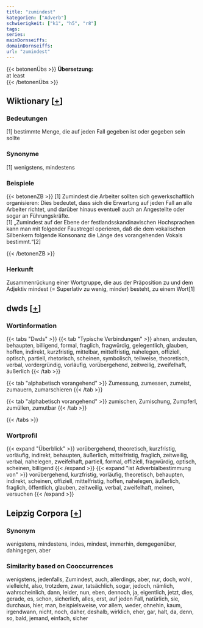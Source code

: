 ```yaml
---
title: "zumindest"
kategorien: ["Adverb"]
schwierigkeit: ["k1", "h5", "r8"]
tags:
series:
mainDornseiffs:
domainDornseiffs:
url: "zumindest"
---
```


{{< betonenÜbs >}}
**Übersetzung:**  
at least  
{{< /betonenÜbs >}}

## Wiktionary [[+](https://de.wiktionary.org/wiki/zumindest)]

### Bedeutungen
[1] bestimmte Menge, die auf jeden Fall gegeben ist oder gegeben sein sollte  

### Synonyme
[1] wenigstens, mindestens  

### Beispiele
{{< betonenZB >}}
[1] Zumindest die Arbeiter sollten sich gewerkschaftlich organisieren: Dies bedeutet, dass sich die Erwartung auf jeden Fall an alle Arbeiter richtet, und darüber hinaus eventuell auch an Angestellte oder sogar an Führungskräfte.  
[1] „Zumindest auf der Ebene der festlandsskandinavischen Hochsprachen kann man mit folgender Faustregel operieren, daß die dem vokalischen Silbenkern folgende Konsonanz die Länge des vorangehenden Vokals bestimmt.“[2]  

{{< /betonenZB >}}
### Herkunft
Zusammenrückung einer Wortgruppe, die aus der Präposition zu und dem Adjektiv mindest (= Superlativ zu wenig, minder) besteht, zu einem Wort[1]  



## dwds [[+](https://www.dwds.de/wb/zumindest)]

### Wortinformation
{{< tabs "Dwds" >}}
{{< tab "Typische Verbindungen" >}}
ahnen, andeuten, behaupten, billigend, formal, fraglich, fragwürdig, gelegentlich, glauben, hoffen, indirekt, kurzfristig, mittelbar, mittelfristig, nahelegen, offiziell, optisch, partiell, rhetorisch, scheinen, symbolisch, teilweise, theoretisch, verbal, vordergründig, vorläufig, vorübergehend, zeitweilig, zweifelhaft, äußerlich
{{< /tab >}}

{{< tab "alphabetisch vorangehend" >}}
Zumessung, zumessen, zumeist, zumauern, zumarschieren
{{< /tab >}}

{{< tab "alphabetisch vorangehend" >}}
zumischen, Zumischung, Zumpferl, zumüllen, zumutbar
{{< /tab >}}

{{< /tabs >}}

### Wortprofil
{{< expand "Überblick" >}} vorübergehend, theoretisch, kurzfristig, vorläufig, indirekt, behaupten, äußerlich, mittelfristig, fraglich, zeitweilig, verbal, nahelegen, zweifelhaft, partiell, formal, offiziell, fragwürdig, optisch, scheinen, billigend {{< /expand >}}
{{< expand "ist Adverbialbestimmung von" >}} vorübergehend, kurzfristig, vorläufig, theoretisch, behaupten, indirekt, scheinen, offiziell, mittelfristig, hoffen, nahelegen, äußerlich, fraglich, öffentlich, glauben, zeitweilig, verbal, zweifelhaft, meinen, versuchen {{< /expand >}}

## Leipzig Corpora [[+](https://corpora.uni-leipzig.de/en/res?word=zumindest&corpusId=deu_newscrawl-public_2018)]


### Synonym
wenigstens, mindestens, indes, mindest, immerhin, demgegenüber, dahingegen, aber


### Similarity based on Cooccurrences
wenigstens, jedenfalls, Zumindest, auch, allerdings, aber, nur, doch, wohl, vielleicht, also, trotzdem, zwar, tatsächlich, sogar, jedoch, nämlich, wahrscheinlich, dann, leider, nun, eben, dennoch, ja, eigentlich, jetzt, dies, gerade, es, schon, sicherlich, alles, erst, auf jeden Fall, natürlich, sie, durchaus, hier, man, beispielsweise, vor allem, weder, ohnehin, kaum, irgendwann, nicht, noch, daher, deshalb, wirklich, eher, gar, halt, da, denn, so, bald, jemand, einfach, sicher

